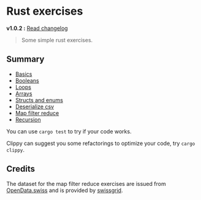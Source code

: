 # Rust exercises

**v1.0.2 :** [Read changelog](./CHANGELOG.md) <!-- x-release-please-version -->

> Some simple rust exercises.

## Summary

- [Basics](./src/lib.rs)
- [Booleans](./src/boolean.rs)
- [Loops](./src/loops.rs)
- [Arrays](./src/arrays.rs)
- [Structs and enums](./src/struct_enum.rs)
- [Deserialize csv](./src/deserialize_csv_file.rs)
- [Map filter reduce](./src/map_filter_reduce.rs)
- [Recursion](./src/recursion.rs)

You can use `cargo test` to try if your code works.

Clippy can suggest you some refactorings to optimize your code, try `cargo clippy`.

## Credits

The dataset for the map filter reduce exercises are issued from
[OpenData.swiss](https://opendata.swiss/en/dataset/energiedashboard-ch-stromproduktion-swissgrid)
and is provided by [swissgrid](https://www.swissgrid.ch/).
